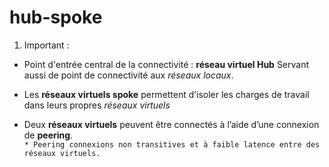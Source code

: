 # hub-spoke

1. Important :

* Point d'entrée central de la connectivité : __réseau virtuel Hub__
Servant aussi de point de connectivité aux *réseaux locaux*.

* Les __réseaux virtuels spoke__ permettent d’isoler les charges de travail dans leurs propres *réseaux virtuels*

*  Deux __réseaux virtuels__ peuvent être connectés à l’aide d’une connexion de __peering__.  
`* Peering connexions non transitives et à faible latence entre des réseaux virtuels. `